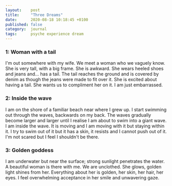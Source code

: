 ```yaml
---
layout:    post
title:     "Three Dreams"
date:      2020-08-18 10:18:45 +0100
published: false
category:  journal
tags:      psyche experience dream
---
```

### 1: Woman with a tail

I'm out somewhere with my wife. We meet a woman who we vaguely know. She is very tall, with a big frame. She is awkward. She wears heeled shoes and jeans and... has a tail. The tail reaches the ground and is covered by denim as though the jeans were made to fit over it. She is excited about having a tail. She wants us to compliment her on it. I am just embarrassed.

### 2: Inside the wave

I am on the shore of a familiar beach near where I grew up. I start swimming out through the waves, backwards on my back. The waves gradually become larger and larger until I realise I am about to swim into a giant wave. I am inside the wave. It is moving and I am moving with it but staying within it. I try to swim out of it but it has a skin, it resists and I cannot push out of it. I'm not scared but I feel I shouldn't be there.

### 3: Golden goddess

I am underwater but near the surface; strong sunlight penetrates the water. A beautiful woman is there with me. We are unclothed. She glows, golden light shines from her. Everything about her is golden, her skin, her hair, her eyes. I feel overwhelming acceptance in her smile and unwavering gaze.